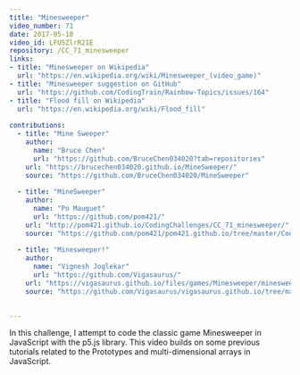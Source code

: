 ```yaml
---
title: "Minesweeper"
video_number: 71
date: 2017-05-18
video_id: LFU5ZlrR21E
repository: /CC_71_minesweeper
links:
- title: "Minesweeper on Wikipedia"  
  url: "https://en.wikipedia.org/wiki/Minesweeper_(video_game)"
- title: "Minesweeper suggestion on GitHub"  
  url: "https://github.com/CodingTrain/Rainbow-Topics/issues/164"
- title: "Flood fill on Wikipedia"  
  url: "https://en.wikipedia.org/wiki/Flood_fill"
  
contributions:
  - title: "Mine Sweeper"
    author:
      name: "Bruce Chen"
      url: "https://github.com/BruceChen034020?tab=repositories"
    url: "https://brucechen034020.github.io/MineSweeper/"
    source: "https://github.com/BruceChen034020/MineSweeper"
    
  - title: "MineSweeper"
    author:
      name: "Po Mauguet"
      url: "https://github.com/pom421/"
    url: "http://pom421.github.io/CodingChallenges/CC_71_minesweeper/"
    source: "https://github.com/pom421/pom421.github.io/tree/master/CodingChallenges/CC_71_minesweeper"
    
  - title: "Minesweeper!"
    author:
      name: "Vignesh Joglekar"
      url: "https://github.com/Vigasaurus/"
    url: "https://vigasaurus.github.io/files/games/Minesweeper/minesweeper"
    source: "https://github.com/Vigasaurus/vigasaurus.github.io/tree/master/files/games/Minesweeper"

  
---
```


In this challenge, I attempt to code the classic game Minesweeper in JavaScript with the p5.js library. This video builds on some previous tutorials related to the Prototypes and multi-dimensional arrays in JavaScript.

